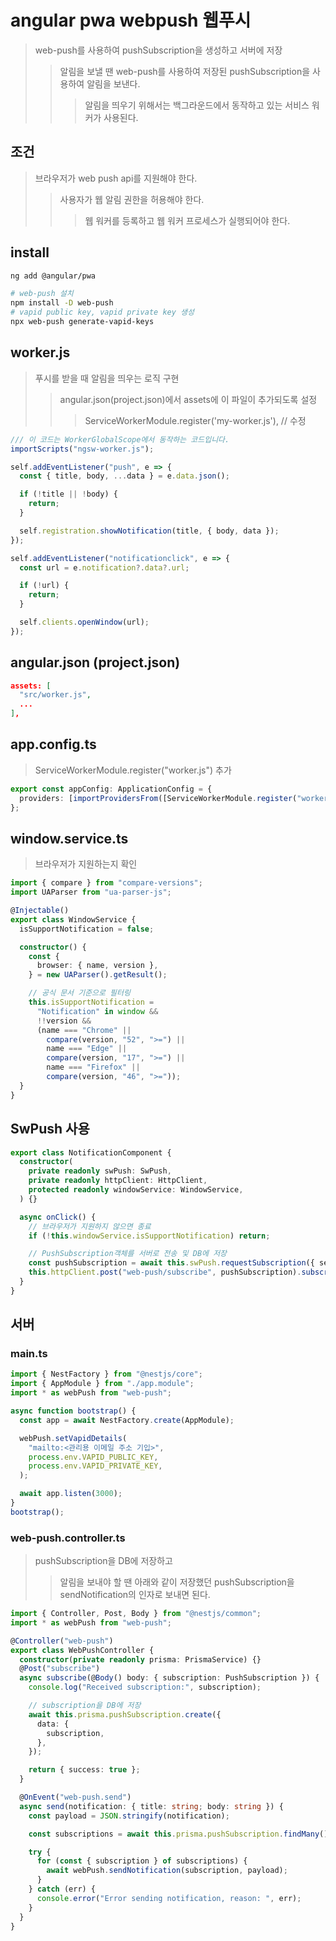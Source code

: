 # angular pwa webpush 웹푸시

> web-push를 사용하여 pushSubscription을 생성하고 서버에 저장
>
> > 알림을 보낼 땐 web-push를 사용하여 저장된 pushSubscription을 사용하여 알림을 보낸다.
> >
> > > 알림을 띄우기 위해서는 백그라운드에서 동작하고 있는 서비스 워커가 사용된다.

## 조건

> 브라우저가 web push api를 지원해야 한다.
>
> > 사용자가 웹 알림 권한을 허용해야 한다.
> >
> > > 웹 워커를 등록하고 웹 워커 프로세스가 실행되어야 한다.

## install

```sh
ng add @angular/pwa

# web-push 설치
npm install -D web-push
# vapid public key, vapid private key 생성
npx web-push generate-vapid-keys
```

## worker.js

> 푸시를 받을 때 알림을 띄우는 로직 구현
>
> > angular.json(project.json)에서 assets에 이 파일이 추가되도록 설정
> >
> > > ServiceWorkerModule.register('my-worker.js'), // 수정

```js
/// 이 코드는 WorkerGlobalScope에서 동작하는 코드입니다.
importScripts("ngsw-worker.js");

self.addEventListener("push", e => {
  const { title, body, ...data } = e.data.json();

  if (!title || !body) {
    return;
  }

  self.registration.showNotification(title, { body, data });
});

self.addEventListener("notificationclick", e => {
  const url = e.notification?.data?.url;

  if (!url) {
    return;
  }

  self.clients.openWindow(url);
});
```

## angular.json (project.json)

```json
assets: [
  "src/worker.js",
  ...
],
```

## app.config.ts

> ServiceWorkerModule.register("worker.js") 추가

```ts
export const appConfig: ApplicationConfig = {
  providers: [importProvidersFrom([ServiceWorkerModule.register("worker.js")])],
};
```

## window.service.ts

> 브라우저가 지원하는지 확인

```ts
import { compare } from "compare-versions";
import UAParser from "ua-parser-js";

@Injectable()
export class WindowService {
  isSupportNotification = false;

  constructor() {
    const {
      browser: { name, version },
    } = new UAParser().getResult();

    // 공식 문서 기준으로 필터링
    this.isSupportNotification =
      "Notification" in window &&
      !!version &&
      (name === "Chrome" ||
        compare(version, "52", ">=") ||
        name === "Edge" ||
        compare(version, "17", ">=") ||
        name === "Firefox" ||
        compare(version, "46", ">="));
  }
}
```

## SwPush 사용

```ts
export class NotificationComponent {
  constructor(
    private readonly swPush: SwPush,
    private readonly httpClient: HttpClient,
    protected readonly windowService: WindowService,
  ) {}

  async onClick() {
    // 브라우저가 지원하지 않으면 종료
    if (!this.windowService.isSupportNotification) return;

    // PushSubscription객체를 서버로 전송 및 DB에 저장
    const pushSubscription = await this.swPush.requestSubscription({ serverPublicKey: environment.VAPIDPublicKey });
    this.httpClient.post("web-push/subscribe", pushSubscription).subscribe();
  }
}
```

## 서버

### main.ts

```ts
import { NestFactory } from "@nestjs/core";
import { AppModule } from "./app.module";
import * as webPush from "web-push";

async function bootstrap() {
  const app = await NestFactory.create(AppModule);

  webPush.setVapidDetails(
    "mailto:<관리용 이메일 주소 기입>",
    process.env.VAPID_PUBLIC_KEY,
    process.env.VAPID_PRIVATE_KEY,
  );

  await app.listen(3000);
}
bootstrap();
```

### web-push.controller.ts

> pushSubscription을 DB에 저장하고
>
> > 알림을 보내야 할 땐 아래와 같이 저장했던 pushSubscription을 sendNotification의 인자로 보내면 된다.

```ts
import { Controller, Post, Body } from "@nestjs/common";
import * as webPush from "web-push";

@Controller("web-push")
export class WebPushController {
  constructor(private readonly prisma: PrismaService) {}
  @Post("subscribe")
  async subscribe(@Body() body: { subscription: PushSubscription }) {
    console.log("Received subscription:", subscription);

    // subscription을 DB에 저장
    await this.prisma.pushSubscription.create({
      data: {
        subscription,
      },
    });

    return { success: true };
  }

  @OnEvent("web-push.send")
  async send(notification: { title: string; body: string }) {
    const payload = JSON.stringify(notification);

    const subscriptions = await this.prisma.pushSubscription.findMany();

    try {
      for (const { subscription } of subscriptions) {
        await webPush.sendNotification(subscription, payload);
      }
    } catch (err) {
      console.error("Error sending notification, reason: ", err);
    }
  }
}
```

